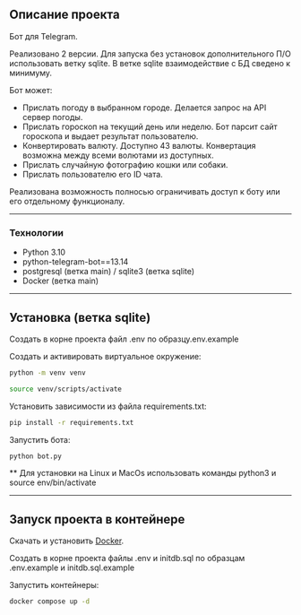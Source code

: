## Описание проекта

Бот для Telegram.

Реализовано 2 версии. Для запуска без установок дополнительного П/О использовать ветку sqlite.
В ветке sqlite взаимодействие с БД сведено к минимуму.

Бот может:
- Прислать погоду в выбранном городе. Делается запрос на API сервер погоды.
- Прислать гороскоп на текущий день или неделю. Бот парсит сайт гороскопа и выдает результат пользователю.
- Конвертировать валюту. Доступно 43 валюты. Конвертация возможна между всеми волютами из доступных.
- Прислать случайную фотографию кошки или собаки.
- Прислать пользователю его ID чата.

Реализована возможность полносью ограничивать доступ к боту или его отдельному функционалу.
___

### Технологии

- Python 3.10
- python-telegram-bot==13.14
- postgresql (ветка main) / sqlite3 (ветка sqlite)
- Docker (ветка main)
___

## Установка (ветка sqlite)

Создать в корне проекта файл .env по образцу.env.example

Cоздать и активировать виртуальное окружение:
```sh
python -m venv venv

source venv/scripts/activate
```

Установить зависимости из файла requirements.txt:
```sh
pip install -r requirements.txt
```

Запустить бота:
```sh
python bot.py
```

** Для установки на Linux и MacOs использовать команды python3 и source env/bin/activate
___

## Запуск проекта в контейнере

Скачать и установить [Docker](https://www.docker.com/).

Создать в корне проекта файлы .env и initdb.sql по образцам .env.example и initdb.sql.example

Запустить контейнеры:
```sh
docker compose up -d
```
